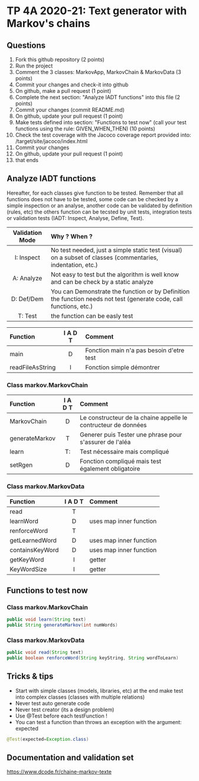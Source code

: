 # TP 4A 2020-21: Text generator with Markov's chains

## Questions
1. Fork this github repository  (2 points)
2. Run the project
3. Comment the 3 classes: MarkovApp, MarkovChain & MarkovData (3 points)
4. Commit your changes and check-it into github
5. On github, make a pull request (1 point)
6. Complete the next section: "Analyze IADT functions" into this file (2 points)
7. Commit your changes (commit README.md)
8. On github, update your pull request (1 point)
9. Make tests defined into section: "Functions to test now" (call your test functions using the rule: GIVEN_WHEN_THEN) (10 points)
10. Check the test coverage with the Jacoco coverage report provided into: /target/site/jacoco/index.html
11. Commit your changes
12. On github, update your pull request (1 point)
13. that ends

## Analyze IADT functions
Hereafter, for each classes give function to be tested. Remember that all functions does not have to be tested, some code can be checked by a simple inspection or an analyse, another code can be validated by definition (rules, etc) the others function can be tecsted by unit tests, integration tests or validation tests (IADT: Inspect, Analyse, Define, Test). 

| Validation Mode |   Why ? When ?  |
| :-------------: | :-------------- |
| I: Inspect | No test needed, just a simple static test (visual) on a subset of classes (commentaries, indentation, etc.) |
| A: Analyze | Not easy to test but the algorithm is well know and can be check by a static analyze |
| D: Def/Dem | You can Demonstrate the function or by Definition the function needs not test (generate code, call functions, etc.)|
| T: Test | the function can be easly test |

| Function      |     I A D T     |        Comment |
| :------------ | :-------------: | :------------- |
| main | D  | Fonction main n'a pas besoin d'etre test | 
| readFileAsString | I | Fonction simple démontrer | 

### Class markov.MarkovChain

| Function      |     I A D T     |        Comment |
| :------------ | :-------------: | :------------- |
| MarkovChain  | D | Le constructeur de la chaine appelle le contructeur de données |
| generateMarkov  | T | Generer puis Tester une phrase pour s'assurer de l'aléa |
| learn  | T: | Test nécessaire mais compliqué |
| setRgen  | D | Fonction compliqué mais test également obligatoire |

### Class markov.MarkovData

| Function      |     I A D T     |        Comment |
| :------------ | :-------------: | :------------- |
| read  | T |  |
| learnWord  | D | uses map inner function |
| renforceWord  | T |  |
| getLearnedWord  | D | uses map inner function |
| containsKeyWord  | D | uses map inner function |
| getKeyWord  | I | getter |
| KeyWordSize  | I | getter |

## Functions to test now

### Class markov.MarkovChain

```Java
public void learn(String text)
public String generateMarkov(int numWords)
```

### Class markov.MarkovData

```Java
public void read(String text)
public boolean renforceWord(String keyString, String wordToLearn)
```

## Tricks & tips

- Start with simple classes (models, libraries, etc) at the end make test into complex classes (classes with multiple relations)
- Never test auto generate code
- Never test creator (its a design problem)
- Use @Test before each testFunction !
- You can test a function than throws an exception with the argument: expected
```Java
@Test(expected=Exception.class)
```

## Documentation and validation set
https://www.dcode.fr/chaine-markov-texte
